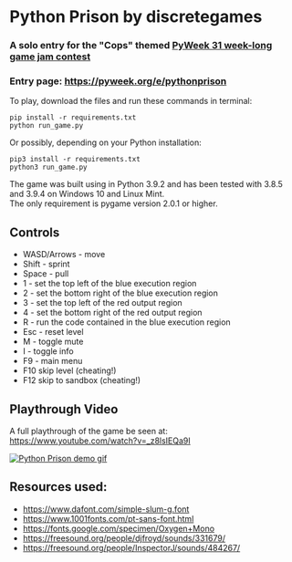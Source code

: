 # Python Prison by discretegames

### A solo entry for the "Cops" themed [PyWeek 31 week-long game jam contest](https://pyweek.org/31)

### Entry page: https://pyweek.org/e/pythonprison

To play, download the files and run these commands in terminal:

    pip install -r requirements.txt
    python run_game.py

Or possibly, depending on your Python installation:

    pip3 install -r requirements.txt
    python3 run_game.py

The game was built using in Python 3.9.2 and has been tested with 3.8.5 and 3.9.4 on Windows 10 and Linux Mint.  
The only requirement is pygame version 2.0.1 or higher.

## Controls
- WASD/Arrows - move
- Shift - sprint
- Space - pull
- 1 - set the top left of the blue execution region
- 2 - set the bottom right of the blue execution region
- 3 - set the top left of the red output region
- 4 - set the bottom right of the red output  region 
- R - run the code contained in the blue execution region
- Esc - reset level
- M - toggle mute
- I - toggle info
- F9 - main menu
- F10 skip level (cheating!)
- F12 skip to sandbox (cheating!)

## Playthrough Video

A full playthrough of the game be seen at: https://www.youtube.com/watch?v=_z8lsIEQa9I

[![Python Prison demo gif](https://user-images.githubusercontent.com/35741644/113521908-6daee480-9551-11eb-86cd-2ee0878969e9.gif)](https://www.youtube.com/watch?v=_z8lsIEQa9I)

## Resources used:
- https://www.dafont.com/simple-slum-g.font
- https://www.1001fonts.com/pt-sans-font.html
- https://fonts.google.com/specimen/Oxygen+Mono
- https://freesound.org/people/djfroyd/sounds/331679/
- https://freesound.org/people/InspectorJ/sounds/484267/
